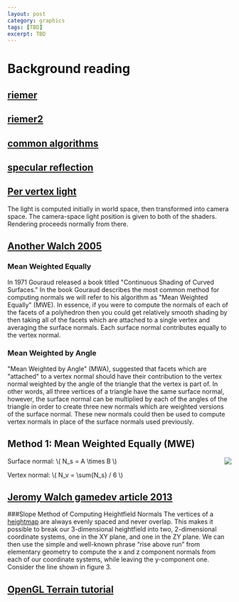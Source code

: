 ```yaml
---
layout: post
category: graphics
tags: [TBD]
excerpt: TBD
---
```

# Background reading

## [riemer](http://www.riemers.net/eng/Tutorials/XNA/Csharp/Series1/Lighting_basics.php)
## [riemer2](http://www.riemers.net/eng/Tutorials/XNA/Csharp/Series1/Terrain_lighting.php)
## [common algorithms](http://en.wikipedia.org/wiki/List_of_common_shading_algorithms)

## [specular reflection](http://en.wikipedia.org/wiki/Specular_reflection)

## [Per vertex light](http://www.arcsynthesis.org/gltut/Illumination/Tutorial%2010.html#d0e9855)
The light is computed initially in world space, then transformed into camera space. The camera-space light position is given to both of the shaders. Rendering proceeds normally from there.

## [Another Walch 2005](http://www.gamedev.net/page/resources/_/technical/graphics-programming-and-theory/normal-computations-for-heightfield-lighting-r2264)
### Mean Weighted Equally
In 1971 Gouraud released a book titled "Continuous Shading of Curved Surfaces." In the book Gouraud describes the most common method for computing normals we will refer to his algorithm as "Mean Weighted Equally" (MWE). In essence, if you were to compute the normals of each of the facets of a polyhedron then you could get relatively smooth shading by then taking all of the facets which are attached to a single vertex and averaging the surface normals. Each surface normal contributes equally to the vertex normal.


### Mean Weighted by Angle
"Mean Weighted by Angle" (MWA), suggested that facets which are "attached" to a vertex normal should have their contribution to the vertex normal weighted by the angle of the triangle that the vertex is part of. In other words, all three vertices of a triangle have the same surface normal, however, the surface normal can be multiplied by each of the angles of the triangle in order to create three new normals which are weighted versions of the surface normal. These new normals could then be used to compute vertex normals in place of the surface normals used previously.

## Method 1: Mean Weighted Equally (MWE)
Surface normal: \\( N_s = A \times B \\)
<img src="http://images.gamedev.net/features/programming/normalheightfield/image004.gif" style="float:right"/>

Vertex normal: \\( N_v = \sum{N_s} / 6 \\)

## [Jeromy Walch gamedev article 2013](http://www.gamedev.net/page/resources/_/technical/graphics-programming-and-theory/efficient-normal-computations-for-terrain-lighting-in-directx-10-r3313)

###Slope Method of Computing Heightfield Normals
The vertices of a [heightmap](http://en.wikipedia.org/wiki/Heightmap) are always evenly spaced and never overlap. This makes it possible to break our 3-dimensional heightfield into two, 2-dimensional coordinate systems, one in the XY plane, and one in the ZY plane. We can then use the simple and well-known phrase “rise above run” from elementary geometry to compute the x and z component normals from each of our coordinate systems, while leaving the y-component one. Consider the line shown in figure 3.

## [OpenGL Terrain tutorial](http://www.videotutorialsrock.com/opengl_tutorial/terrain/text.php)
